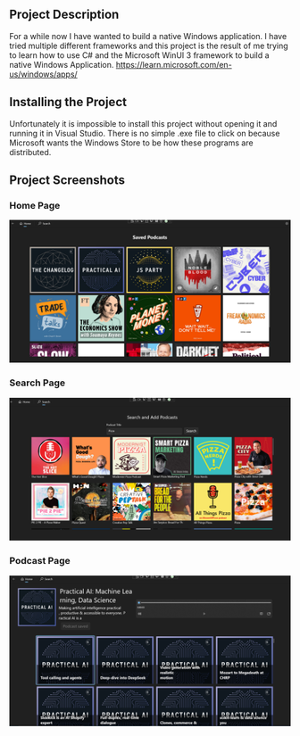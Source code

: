 ## Project Description
For a while now I have wanted to build a native Windows application. I have tried multiple different frameworks and this project is the result of me trying to learn how to use C# and the Microsoft WinUI 3 framework to build a native Windows Application. https://learn.microsoft.com/en-us/windows/apps/

## Installing the Project
Unfortunately it is impossible to install this project without opening it and running it in Visual Studio. There is no simple .exe file to click on because Microsoft wants the Windows Store to be how these programs are distributed. 

## Project Screenshots

### Home Page
![](./screenshots/home.PNG)

### Search Page
![](./screenshots/search.PNG)

### Podcast Page
![](./screenshots/podcast.PNG)



